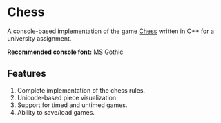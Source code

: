 # Chess
A console-based implementation of the game [Chess](https://en.wikipedia.org/wiki/Chess) written in C++ for a university assignment.

**Recommended console font:** MS Gothic

## Features
1. Complete implementation of the chess rules.
2. Unicode-based piece visualization.
3. Support for timed and untimed games.
4. Ability to save/load games.
